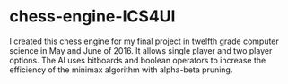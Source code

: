 # chess-engine-ICS4UI
I created this chess engine for my final project in twelfth grade computer science in May and June of 2016. It allows single player and two player options. The AI uses bitboards and boolean operators to increase the efficiency of the minimax algorithm with alpha-beta pruning.
